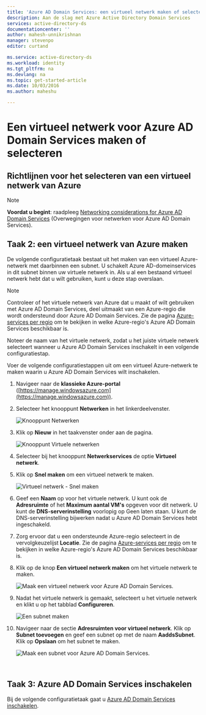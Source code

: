 ```yaml
---
title: 'Azure AD Domain Services: een virtueel netwerk maken of selecteren | Microsoft Docs'
description: Aan de slag met Azure Active Directory Domain Services
services: active-directory-ds
documentationcenter: ''
author: mahesh-unnikrishnan
manager: stevenpo
editor: curtand

ms.service: active-directory-ds
ms.workload: identity
ms.tgt_pltfrm: na
ms.devlang: na
ms.topic: get-started-article
ms.date: 10/03/2016
ms.author: maheshu

---
```

# Een virtueel netwerk voor Azure AD Domain Services maken of selecteren
## Richtlijnen voor het selecteren van een virtueel netwerk van Azure
> [!NOTE]
> **Voordat u begint**: raadpleeg [Networking considerations for Azure AD Domain Services](active-directory-ds-networking.md) (Overwegingen voor netwerken voor Azure AD Domain Services).
> 
> 

## Taak 2: een virtueel netwerk van Azure maken
De volgende configuratietaak bestaat uit het maken van een virtueel Azure-netwerk met daarbinnen een subnet. U schakelt Azure AD-domeinservices in dit subnet binnen uw virtuele netwerk in. Als u al een bestaand virtueel netwerk hebt dat u wilt gebruiken, kunt u deze stap overslaan.

> [!NOTE]
> Controleer of het virtuele netwerk van Azure dat u maakt of wilt gebruiken met Azure AD Domain Services, deel uitmaakt van een Azure-regio die wordt ondersteund door Azure AD Domain Services. Zie de pagina [Azure-services per regio](https://azure.microsoft.com/regions/#services/) om te bekijken in welke Azure-regio's Azure AD Domain Services beschikbaar is.
> 
> 

Noteer de naam van het virtuele netwerk, zodat u het juiste virtuele netwerk selecteert wanneer u Azure AD Domain Services inschakelt in een volgende configuratiestap.

Voer de volgende configuratiestappen uit om een virtueel Azure-netwerk te maken waarin u Azure AD Domain Services wilt inschakelen.

1. Navigeer naar de **klassieke Azure-portal** ([https://manage.windowsazure.com](https://manage.windowsazure.com)).
2. Selecteer het knooppunt **Netwerken** in het linkerdeelvenster.
   
    ![Knooppunt Netwerken](./media/active-directory-domain-services-getting-started/networks-node.png)
3. Klik op **Nieuw** in het taakvenster onder aan de pagina.
   
    ![Knooppunt Virtuele netwerken](./media/active-directory-domain-services-getting-started/virtual-networks.png)
4. Selecteer bij het knooppunt **Netwerkservices** de optie **Virtueel netwerk**.
5. Klik op **Snel maken** om een virtueel netwerk te maken.
   
    ![Virtueel netwerk - Snel maken](./media/active-directory-domain-services-getting-started/virtual-network-quickcreate.png)
6. Geef een **Naam** op voor het virtuele netwerk. U kunt ook de **Adresruimte** of het **Maximum aantal VM's** opgeven voor dit netwerk. U kunt de **DNS-serverinstelling** voorlopig op Geen laten staan. U kunt de DNS-serverinstelling bijwerken nadat u Azure AD Domain Services hebt ingeschakeld.
7. Zorg ervoor dat u een ondersteunde Azure-regio selecteert in de vervolgkeuzelijst **Locatie**. Zie de pagina [Azure-services per regio](https://azure.microsoft.com/regions/#services/) om te bekijken in welke Azure-regio's Azure AD Domain Services beschikbaar is.
8. Klik op de knop **Een virtueel netwerk maken** om het virtuele netwerk te maken.
   
    ![Maak een virtueel netwerk voor Azure AD Domain Services.](./media/active-directory-domain-services-getting-started/create-vnet.png)
9. Nadat het virtuele netwerk is gemaakt, selecteert u het virtuele netwerk en klikt u op het tabblad **Configureren**.
   
    ![Een subnet maken](./media/active-directory-domain-services-getting-started/create-vnet-properties.png)
10. Navigeer naar de sectie **Adresruimten voor virtueel netwerk**. Klik op **Subnet toevoegen** en geef een subnet op met de naam **AaddsSubnet**. Klik op **Opslaan** om het subnet te maken.
    
    ![Maak een subnet voor Azure AD Domain Services.](./media/active-directory-domain-services-getting-started/create-vnet-add-subnet.png)

<br>

## Taak 3: Azure AD Domain Services inschakelen
Bij de volgende configuratietaak gaat u [Azure AD Domain Services inschakelen](active-directory-ds-getting-started-enableaadds.md).

<!--HONumber=Oct16_HO1-->


